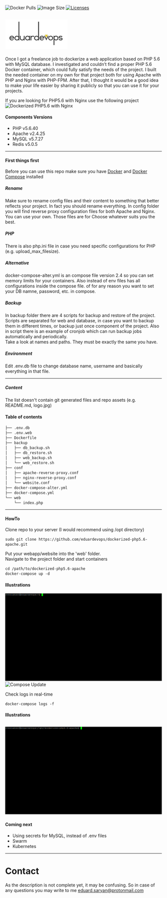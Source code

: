 <img alt="Docker Pulls" src="https://img.shields.io/docker/pulls/eduardevops/php5.6.svg" style="max-width:100%;"> <img alt="Image Size" src="https://img.shields.io/microbadger/image-size/eduardevops/php5.6/latest" style="max-width:100%;"> <a href="https://www.gnu.org/licenses/gpl-3.0/"> <img alt="Licenses" src="https://img.shields.io/badge/License-GPLv3-blue.svg" style="max-width:100%;"> </a>


![Logo](./assets/logo.jpg)
-----

Once I got a freelance job to dockerize a web application based on PHP 5.6 with MySQL database. I investigated and couldn’t find a proper PHP 5.6 Docker container, which could fully satisfy the needs of the project. I built the needed container on my own for that project both for using Apache with PHP and Nginx with PHP-FPM. After that, I thought it would be a good idea to make your life easier by sharing it publicly so that you can use it for your projects.

If you are looking for  PHP5.6 with Nginx use the following project <br>
![Dockerized PHP5.6 with Nginx](https://github.com/eduardevops/dockerized-php5.6-nginx)


#### Components Versions
*	PHP v5.6.40
*	Apache v2.4.25
*	MySQL v5.7.27
*	Redis v5.0.5

------
#### First things first
Before you can use this repo make sure you have [Docker](https://www.docker.com/) and [Docker Compose](https://docs.docker.com/compose/install/) installed

##### Rename
Make sure to rename config files and their content to something that better reflects your project. In fact you should rename everything.
In config folder you will find reverse proxy configuration files for both Apache and Nginx. You can use your own. Those files are for
Choose whatever suits you the best.

##### PHP
There is also php.ini file in case you need specific configurations for PHP (e.g. upload_max_filesize).

##### Alternative
docker-compose-alter.yml is an compose file version 2.4 so you can set memory limits for your containers. Also instead of env files has all configurations inside the compose file. of for any reason you want to set your DB namne, password, etc. in compose.

##### Backup
In backup folder there are 4 scripts for backup and restore of the project. Scripts are separated for web and database, in case you want to backup them in different times, or backup just once component of the project. Also in script there is an example of cronjob which can run backup jobs automatically and periodically.  
Take a look at names and paths. They must be exactly the same you have.

##### Environment
Edit .env.db file to change database name, username and basically everything in that file.


-----
##### Content
The list doesn't contain git generated files and repo assets (e.g. README.md, logo.jpg)

#### Table of contents
```less
├── .env.db
├── .env.web
├── Dockerfile
├── backup
│   ├── db_backup.sh
│   ├── db_restore.sh
│   ├── web_backup.sh
│   └── web_restore.sh
├── conf
│   ├── apache-reverse-proxy.conf
│   ├── nginx-reverse-proxy.conf
│   └── website.conf
├── docker-compose-alter.yml
├── docker-compose.yml
└── web
    └── index.php
```

------
#### HowTo
Clone repo to your server (I would recommend using /opt directory)

```less
sudo git clone https://github.com/eduardevops/dockerized-php5.6-apache.git
```

Put your webapp/website into the 'web' folder. <br>
Navigate to the project folder and start containers

```less
cd /path/to/dockerized-php5.6-apache
docker-compose up -d
```
#### Illustrations
![Compose Update](./assets/docker-compose-up.gif)
![Compose Update](https://rawcdn.githack.com/eduardevops/dockerized-php5.6-apache/e7ecae391b77bd311a52a96c17d200e342a6121e/assets/docker-compose-logs.gif)

Check logs in real-time
```less
docker-compose logs -f
```
#### Illustrations
![Compose Logs](./assets/docker-compose-logs.gif)
-----

#### Coming next
* Using secrets for MySQL, instead of .env files
* Swarm
* Kubernetes
-----

# Contact
As the description is not complete yet, it may be confusing. So in case of any questions you may write to me <eduard.saryan@protonmail.com>
